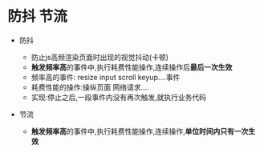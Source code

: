 # 防抖 节流
- 防抖
  - 防止js高频渲染页面时出现的视觉抖动(卡顿)
  - **触发频率高**的事件中,执行耗费性能操作,连续操作后**最后一次生效**
  - 频率高的事件: resize input scroll keyup....事件
  - 耗费性能的操作:操纵页面 网络请求....
  - 实现:停止之后,一段事件内没有再次触发,就执行业务代码

- 节流
  - **触发频率高**的事件中,执行耗费性能操作,连续操作,**单位时间内只有一次生效**